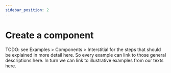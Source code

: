 ```yaml
---
sidebar_position: 2
---
```


# Create a component

TODO: see Examples > Components > Interstitial for the steps that should be explained in more detail here. So every example can link to those general descriptions here. In turn we can link to illustrative examples from our texts here.
